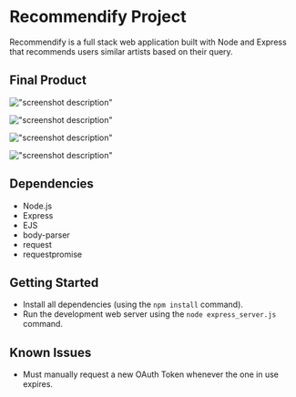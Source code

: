 # Recommendify Project

Recommendify is a full stack web application built with Node and Express that recommends users similar artists based on their query.

## Final Product

!["screenshot description"](https://github.com/trijaychan/recommendify/blob/master/docs/screenshots/ss1.png?raw=true)

!["screenshot description"](https://github.com/trijaychan/recommendify/blob/master/docs/screenshots/ss2.png?raw=true)

!["screenshot description"](https://github.com/trijaychan/recommendify/blob/master/docs/screenshots/ss4.png?raw=true)

!["screenshot description"](https://github.com/trijaychan/recommendify/blob/master/docs/screenshots/ss3.png?raw=true)

## Dependencies

- Node.js
- Express
- EJS
- body-parser
- request
- requestpromise

## Getting Started

- Install all dependencies (using the `npm install` command).
- Run the development web server using the `node express_server.js` command.

## Known Issues

- Must manually request a new OAuth Token whenever the one in use expires.